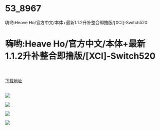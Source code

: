 # 53_8967
嗨哟:Heave Ho/官方中文/本体+最新1.1.2升补整合即撸版/[XCI]-Switch520
# 嗨哟:Heave Ho/官方中文/本体+最新1.1.2升补整合即撸版/[XCI]-Switch520
 <br/></br>
[下载地址](https://www.switch520.cc/article/8967 "下载地址")
<br/></br>

<p><span style="color: #ffffff;"><strong><img src="https://www.switch520.cc/muke_img/upload_art_editor_20210108-1_39407e645755762e0ba93d00845b2405.jpg"></strong></span></p>
<p><span style="color: #ffffff;"><strong><img src="https://www.switch520.cc/muke_img/upload_art_editor_20210108-1_74fc7375241b124ced567f6745303f8f.jpg"></strong></span></p>
<p><span style="color: #ffffff;"><strong><img src="https://www.switch520.cc/muke_img/upload_art_editor_20210108-1_a7381dc25eeb7e583cd2a35d21a517f6.jpg"></strong></span></p>
<p><span style="color: #ffffff;"><strong><img src="https://www.switch520.cc/muke_img/upload_art_editor_20210108-1_48974e117365314572c510e79d5f20f7.jpg"></strong></span></p>
<p>&nbsp;</p>
<p><span style="color: #ffffff;"><strong>&nbsp;</strong></span></p>
